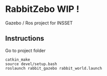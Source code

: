 # RabbitZebo WIP !
Gazebo / Ros project for INSSET

## Instructions
Go to project folder
```
catkin_make
source devel/setup.bash
roslaunch rabbit_gazebo rabbit_world.launch
```
